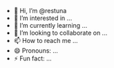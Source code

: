 - 👋 Hi, I’m @restuna
- 👀 I’m interested in ...
- 🌱 I’m currently learning ...
- 💞️ I’m looking to collaborate on ...
- 📫 How to reach me ...
- 😄 Pronouns: ...
- ⚡ Fun fact: ...

<!---
restuna/restuna is a ✨ special ✨ repository because its `README.md` (this file) appears on your GitHub profile.
You can click the Preview link to take a look at your changes.
--->
